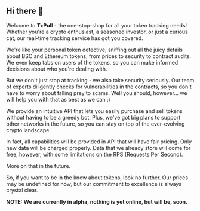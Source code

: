 ## Hi there 👋

Welcome to **TxPull** - the one-stop-shop for all your token tracking needs! Whether you're a crypto enthusiast, a seasoned investor, or just a curious cat, our real-time tracking service has got you covered.

We're like your personal token detective, sniffing out all the juicy details about BSC and Ethereum tokens, from prices to security to contract audits. We even keep tabs on users of the tokens, so you can make informed decisions about who you're dealing with.

But we don't just stop at tracking - we also take security seriously. Our team of experts diligently checks for vulnerabilities in the contracts, so you don't have to worry about falling prey to scams. Well you should, however... we will help you with that as best as we can :)

We provide an intuitive API that lets you easily purchase and sell tokens without having to be a greedy bot. Plus, we've got big plans to support other networks in the future, so you can stay on top of the ever-evolving crypto landscape.

In fact, all capabilities will be provided in API that will have fair pricing. Only new data will be charged properly. Data that we already store will come for free, however, with some limitations on the RPS (Requests Per Second).

More on that in the future.

So, if you want to be in the know about tokens, look no further. Our prices may be undefined for now, but our commitment to excellence is always crystal clear.

**NOTE: We are currently in alpha, nothing is yet online, but will be, soon.**

<!--

**Here are some ideas to get you started:**

🙋‍♀️ A short introduction - what is your organization all about?
🌈 Contribution guidelines - how can the community get involved?
👩‍💻 Useful resources - where can the community find your docs? Is there anything else the community should know?
🍿 Fun facts - what does your team eat for breakfast?
🧙 Remember, you can do mighty things with the power of [Markdown](https://docs.github.com/github/writing-on-github/getting-started-with-writing-and-formatting-on-github/basic-writing-and-formatting-syntax)
-->
